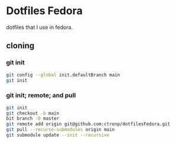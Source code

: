 # Dotfiles Fedora

dotfiles that I use in fedora.

## cloning

### git init

```bash
git config --global init.defaultBranch main
git init
```

### git init; remote; and pull

```bash
git init
git checkout -b main
bit branch -D master
git remote add origin git@github.com:ctronp/dotfilesFedora.git
git pull --recurse-submodules origin main
git submodule update --init --recursive
```
